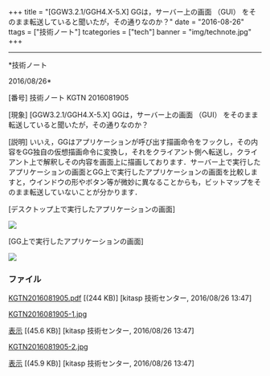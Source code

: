 ﻿+++
title = "[GGW3.2.1/GGH4.X-5.X] GGは，サーバー上の画面 （GUI） をそのまま転送していると聞いたが，その通りなのか？"
date = "2016-08-26"
ttags = ["技術ノート"]
tcategories = ["tech"]
banner = "img/technote.jpg"
+++

-----------------------------------------------------------------------------------------------------------------------------

*技術ノート

2016/08/26*


[番号]
技術ノート KGTN 2016081905

[現象]
[GGW3.2.1/GGH4.X-5.X] GGは，サーバー上の画面 （GUI）
をそのまま転送していると聞いたが，その通りなのか？

[説明]
いいえ，GGはアプリケーションが呼び出す描画命令をフックし，その内容をGG独自の仮想描画命令に変換し，それをクライアント側へ転送し，クライアント上で解釈しその内容を画面上に描画しております．サーバー上で実行したアプリケーションの画面とGG上で実行したアプリケーションの画面を比較しますと，ウインドウの形やボタン等が微妙に異なることからも，ビットマップをそのまま転送していないことが分かります．

[デスクトップ上で実行したアプリケーションの画面]

![](http://techreport.kitasp.net/attachments/download/2970/KGTN2016081905-1.jpg)

[GG上で実行したアプリケーションの画面]

![](http://techreport.kitasp.net/attachments/download/2970/KGTN2016081905-1.jpg)


### ファイル

 
 


[KGTN2016081905.pdf](http://techreport.kitasp.net/attachments/download/2969/KGTN2016081905.pdf)
 [(244 KB)] [kitasp 技術センター, 2016/08/26
13:47]

[KGTN2016081905-1.jpg](http://techreport.kitasp.net/attachments/download/2970/KGTN2016081905-1.jpg)

[表示](http://techreport.kitasp.net/attachments/2970/KGTN2016081905-1.jpg "表示")
 [(45.6 KB)] [kitasp 技術センター, 2016/08/26
13:47]

[KGTN2016081905-2.jpg](http://techreport.kitasp.net/attachments/download/2971/KGTN2016081905-2.jpg)

[表示](http://techreport.kitasp.net/attachments/2971/KGTN2016081905-2.jpg "表示")
 [(45.9 KB)] [kitasp 技術センター, 2016/08/26
13:47]


 


 

